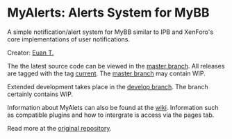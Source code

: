 MyAlerts: Alerts System for MyBB
========

A simple notification/alert system for MyBB similar to IPB and XenForo's core implementations of user notifications.

Creator: [Euan T.][1]

The the latest source code can be viewed in the [master branch][2]. All releases are tagged with the tag [current][3]. The [master branch][2] may contain WIP.

Extended development takes place in the [develop branch][4]. The branch certainly contains WIP.

Information about MyAlets can also be found at the [wiki][5]. Information such as compatible plugins and how to intergrate is access via the pages tab.

Read more at the [original repository][6].

[1]: https://github.com/euantor
[2]: https://github.com/euantor/MyAlerts/tree/master
[3]: https://github.com/euantor/MyAlerts/tree/current
[4]: https://github.com/euantor/MyAlerts/tree/develop
[5]: https://github.com/euantor/MyAlerts/wiki
[6]: https://github.com/euantor/MyAlerts#readme
